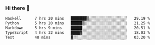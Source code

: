 ### Hi there 🌱
<!--START_SECTION:waka-->

```txt
Haskell      7 hrs 20 mins   ███████▒░░░░░░░░░░░░░░░░░   29.19 %
Python       5 hrs 20 mins   █████▒░░░░░░░░░░░░░░░░░░░   21.25 %
Markdown     5 hrs 9 mins    █████░░░░░░░░░░░░░░░░░░░░   20.51 %
TypeScript   4 hrs 32 mins   ████▓░░░░░░░░░░░░░░░░░░░░   18.03 %
Text         48 mins         ▓░░░░░░░░░░░░░░░░░░░░░░░░   03.20 %
```

<!--END_SECTION:waka-->
<!--
**Dieg0raf/Dieg0raf** is a ✨ _special_ ✨ repository because its `README.md` (this file) appears on your GitHub profile.

Here are some ideas to get you started:

- 🔭 I’m currently working on ...
- 🌱 I’m currently learning ...
- 👯 I’m looking to collaborate on ...
- 🤔 I’m looking for help with ...
- 💬 Ask me about ...
- 📫 How to reach me: ...
- 😄 Pronouns: ...
- ⚡ Fun fact: ...
-->
